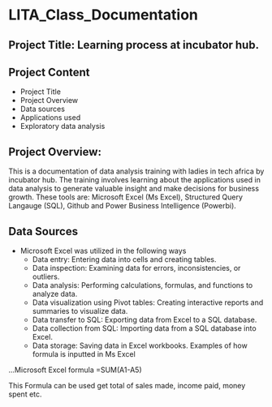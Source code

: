# LITA_Class_Documentation

## Project Title: Learning process at incubator hub.

## Project Content
- Project Title
- Project Overview
- Data sources 
- Applications used
- Exploratory data analysis


## Project Overview: 
This is a documentation of data analysis training with ladies in tech africa by incubator hub. The training involves learning about the applications used in data analysis to generate valuable insight and make decisions for business growth. These tools are: Microsoft Excel (Ms Excel), Structured Query Langauge (SQL), Github and Power Business Intelligence (Powerbi). 

## Data Sources 
- Microsoft Excel was utilized in the following ways
   - Data entry: Entering data into cells and creating tables.
   - Data inspection: Examining data for errors, inconsistencies, or outliers.
   - Data analysis: Performing calculations, formulas, and functions to analyze data.
   - Data visualization using Pivot tables: Creating interactive reports and summaries to visualize data.
   - Data transfer to SQL: Exporting data from Excel to a SQL database.
   - Data collection from SQL: Importing data from a SQL database into Excel.
   - Data storage: Saving data in Excel workbooks.
Examples of how formula is inputted in Ms Excel

 ...Microsoft Excel formula
  =SUM(A1-A5)
  
This Formula can be used get total of sales made, income paid, money spent etc.




